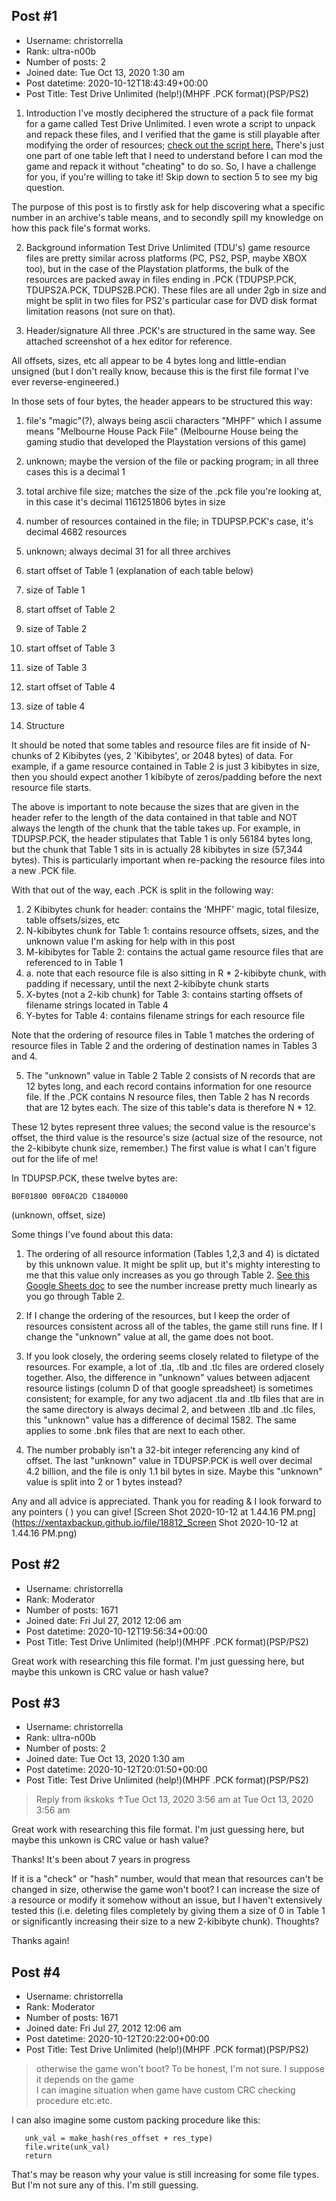 ## Post #1
- Username: christorrella
- Rank: ultra-n00b
- Number of posts: 2
- Joined date: Tue Oct 13, 2020 1:30 am
- Post datetime: 2020-10-12T18:43:49+00:00
- Post Title: Test Drive Unlimited (help!)(MHPF .PCK format)(PSP/PS2)

1. Introduction
I've mostly deciphered the structure of a pack file format for a game called Test Drive Unlimited. I even wrote a script to unpack and repack these files, and I verified that the game is still playable after modifying the order of resources; [check out the script here.](https://github.com/christorrella/mhpf-tools/blob/main/mhpf-tools.py) There's just one part of one table left that I need to understand before I can mod the game and repack it without "cheating" to do so. So, I have a challenge for you, if you're willing to take it!   Skip down to section 5 to see my big question.

The purpose of this post is to firstly ask for help discovering what a specific number in an archive's table means, and to secondly spill my knowledge on how this pack file's format works.

2. Background information
Test Drive Unlimited (TDU's) game resource files are pretty similar across platforms (PC, PS2, PSP, maybe XBOX too), but in the case of the Playstation platforms, the bulk of the resources are packed away in files ending in .PCK (TDUPSP.PCK, TDUPS2A.PCK, TDUPS2B.PCK). These files are all under 2gb in size and might be split in two files for PS2's particular case for DVD disk format limitation reasons (not sure on that).

3. Header/signature
All three .PCK's are structured in the same way. See attached screenshot of a hex editor for reference.


All offsets, sizes, etc all appear to be 4 bytes long and little-endian unsigned (but I don't really know, because this is the first file format I've ever reverse-engineered.) 

In those sets of four bytes, the header appears to be structured this way:

1. file's "magic"(?), always being ascii characters "MHPF" which I assume means "Melbourne House Pack File" (Melbourne House being the gaming studio that developed the Playstation versions of this game)
2. unknown; maybe the version of the file or packing program; in all three cases this is a decimal 1
3. total archive file size; matches the size of the .pck file you're looking at, in this case it's decimal 1161251806 bytes in size
4. number of resources contained in the file; in TDUPSP.PCK's case, it's decimal 4682 resources
5. unknown; always decimal 31 for all three archives

6. start offset of Table 1 (explanation of each table below)
7. size of Table 1
8. start offset of Table 2
9. size of Table 2
10. start offset of Table 3
11. size of Table 3
12. start offset of Table 4
13. size of table 4

4. Structure

It should be noted that some tables and resource files are fit inside of N-chunks of 2 Kibibytes (yes, 2 'Kibibytes', or 2048 bytes) of data. For example, if a game resource contained in Table 2 is just 3 kibibytes in size, then you should expect another 1 kibibyte of zeros/padding before the next resource file starts.

The above is important to note because the sizes that are given in the header refer to the length of the data contained in that table and NOT always the length of the chunk that the table takes up. For example, in TDUPSP.PCK, the header stipulates that Table 1 is only 56184 bytes long, but the chunk that Table 1 sits in is actually 28 kibibytes in size (57,344 bytes). This is particularly important when re-packing the resource files into a new .PCK file.

With that out of the way, each .PCK is split in the following way:
1. 2 Kibibytes chunk for header: contains the 'MHPF' magic, total filesize,  table offsets/sizes, etc
2. N-kibibytes chunk for Table 1: contains resource offsets, sizes, and the unknown value I'm asking for help with in this post
3. M-kibibytes for Table 2: contains the actual game resource files that are referenced to in Table 1
3. a. note that each resource file is also sitting in R * 2-kibibyte chunk, with padding if necessary, until the next 2-kibibyte chunk starts
4. X-bytes (not a 2-kib chunk) for Table 3: contains starting offsets of filename strings located in Table 4
5. Y-bytes for Table 4: contains filename strings for each resource file

Note that the ordering of resource files in Table 1 matches the ordering of resource files in Table 2 and the ordering of destination names in Tables 3 and 4.

5. The "unknown" value in Table 2
Table 2 consists of N records that are 12 bytes long, and each record contains information for one resource file. If the .PCK contains N resource files, then Table 2 has N records that are 12 bytes each. The size of this table's data is therefore N * 12.

These 12 bytes represent three values; the second value is the resource's offset, the third value is the resource's size (actual size of the resource, not the 2-kibibyte chunk size, remember.) The first value is what I can't figure out for the life of me!

In TDUPSP.PCK, these twelve bytes are:

```
B0F01800 00F0AC2D C1840000
```

(unknown, offset, size)

Some things I've found about this data:

1. The ordering of all resource information (Tables 1,2,3 and 4) is dictated by this unknown value. It might be split up, but it's mighty interesting to me that this value only increases as you go through Table 2. [See this Google Sheets doc](https://docs.google.com/spreadsheets/d/12Isv8Wxpv5tmFre_3fNC9LHGJytzqIDD4Kk-E4Kc79s/edit?usp=sharing) to see the number increase pretty much linearly as you go through Table 2.

2. If I change the ordering of the resources, but I keep the order of resources consistent across all of the tables, the game still runs fine. If I change the "unknown" value at all, the game does not boot.

3. If you look closely, the ordering seems closely related to filetype of the resources. For example, a lot of .tla, .tlb and .tlc files are ordered closely together. Also, the difference in "unknown" values between adjacent resource listings (column D of that google spreadsheet) is sometimes consistent; for example, for any two adjacent .tla and .tlb files that are in the same directory is always decimal 2, and between .tlb and .tlc files, this "unknown" value has a difference of decimal 1582. The same applies to some .bnk files that are next to each other.

4. The number probably isn't a 32-bit integer referencing any kind of offset. The last "unknown" value in TDUPSP.PCK is well over decimal 4.2 billion, and the file is only 1.1 bil bytes in size. Maybe this "unknown" value is split into 2 or 1 bytes instead?

Any and all advice is appreciated. Thank you for reading & I look forward to any pointers (  ) you can give!
[Screen Shot 2020-10-12 at 1.44.16 PM.png](https://xentaxbackup.github.io/file/18812_Screen Shot 2020-10-12 at 1.44.16 PM.png)
## Post #2
- Username: christorrella
- Rank: Moderator
- Number of posts: 1671
- Joined date: Fri Jul 27, 2012 12:06 am
- Post datetime: 2020-10-12T19:56:34+00:00
- Post Title: Test Drive Unlimited (help!)(MHPF .PCK format)(PSP/PS2)

Great work with researching this file format. 
I'm just guessing here, but maybe this unkown is CRC value or hash value?
## Post #3
- Username: christorrella
- Rank: ultra-n00b
- Number of posts: 2
- Joined date: Tue Oct 13, 2020 1:30 am
- Post datetime: 2020-10-12T20:01:50+00:00
- Post Title: Test Drive Unlimited (help!)(MHPF .PCK format)(PSP/PS2)

> Reply from ikskoks ↑Tue Oct 13, 2020 3:56 am at Tue Oct 13, 2020 3:56 am
>
> 
Great work with researching this file format. 
I'm just guessing here, but maybe this unkown is CRC value or hash value?

Thanks! It's been about 7 years in progress   

If it is a "check" or "hash" number, would that mean that resources can't be changed in size, otherwise the game won't boot? I can increase the size of a resource or modify it somehow without an issue, but I haven't extensively tested this (i.e. deleting files completely by giving them a size of 0 in Table 1 or significantly increasing their size to a new 2-kibibyte chunk). Thoughts?

Thanks again!
## Post #4
- Username: christorrella
- Rank: Moderator
- Number of posts: 1671
- Joined date: Fri Jul 27, 2012 12:06 am
- Post datetime: 2020-10-12T20:22:00+00:00
- Post Title: Test Drive Unlimited (help!)(MHPF .PCK format)(PSP/PS2)

> otherwise the game won't boot?
To be honest, I'm not sure. I suppose it depends on the game   
I can imagine situation when game have custom CRC checking procedure etc.etc.

I can also imagine some custom packing procedure like this:

```
   unk_val = make_hash(res_offset + res_type)
   file.write(unk_val)
   return
```


That's may be reason why your value is still increasing for some file types.
But I'm not sure any of this. I'm still guessing.
